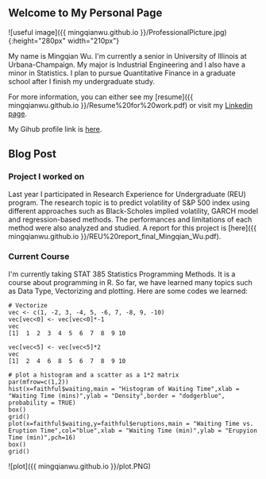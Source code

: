 ## Welcome to My Personal Page
![useful image]({{ mingqianwu.github.io }}/ProfessionalPicture.jpg){:height="280px" width="210px"}

My name is Mingqian Wu. I'm currently a senior in University of Illinois at Urbana-Champaign. My major is Industrial Engineering and I also have a minor in Statistics. I plan to pursue Quantitative Finance in a graduate school after I finish my undergraduate study.

For more information, you can either see my [resume]({{ mingqianwu.github.io }}/Resume%20for%20work.pdf) or visit my [Linkedin page](https://www.linkedin.com/in/mingqian-wu-65718b14b).

My Gihub profile link is [here](https://github.com/mingqianwu).

## Blog Post
### Project I worked on
Last year I participated in Research Experience for Undergraduate (REU) program. The research topic is to predict volatility of S&P 500 index using different approaches such as Black-Scholes implied volatility, GARCH model and regression-based methods. The performances and limitations of each method were also analyzed and studied. A report for this project is [here]({{ mingqianwu.github.io }}/REU%20report_final_Mingqian_Wu.pdf). 

### Current Course

I'm currently taking STAT 385 Statistics Programming Methods. It is a course about programming in R. So far, we have learned many topics such as Data Type, Vectorizing and plotting. Here are some codes we learned: 

```{r}
# Vectorize
vec <- c(1, -2, 3, -4, 5, -6, 7, -8, 9, -10)
vec[vec<0] <- vec[vec<0]*-1
vec
[1]  1  2  3  4  5  6  7  8  9 10
```
```{r}
vec[vec<5] <- vec[vec<5]*2
vec
[1]  2  4  6  8  5  6  7  8  9 10
```
```{r}
# plot a histogram and a scatter as a 1*2 matrix
par(mfrow=c(1,2))
hist(x=faithful$waiting,main = "Histogram of Waiting Time",xlab = "Waiting Time (mins)",ylab = "Density",border = "dodgerblue", probability = TRUE)
box()
grid()
plot(x=faithful$waiting,y=faithful$eruptions,main = "Waiting Time vs. Eruption Time",col="blue",xlab = "Waiting Time (min)",ylab = "Erupyion Time (min)",pch=16)
box()
grid()
```
![plot]({{ mingqianwu.github.io }}/plot.PNG)


